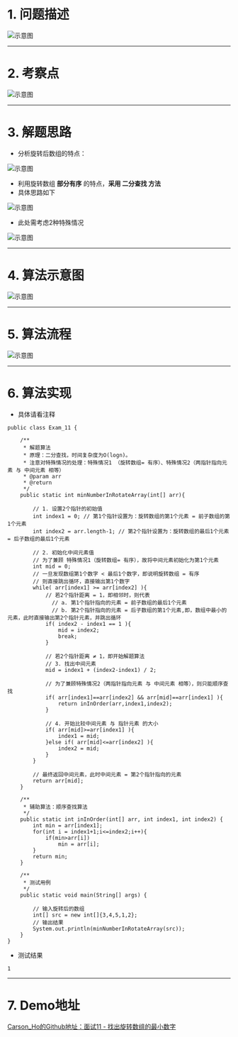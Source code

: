 

# 1. 问题描述
![示意图](http://upload-images.jianshu.io/upload_images/944365-aa5f144c95840d33.png?imageMogr2/auto-orient/strip%7CimageView2/2/w/1240)

***

# 2. 考察点
![示意图](http://upload-images.jianshu.io/upload_images/944365-3facc27303f8eed4.png?imageMogr2/auto-orient/strip%7CimageView2/2/w/1240)

***


# 3. 解题思路
- 分析旋转后数组的特点：

![示意图](http://upload-images.jianshu.io/upload_images/944365-29fb91fb4a08ab8f.png?imageMogr2/auto-orient/strip%7CimageView2/2/w/1240)


- 利用旋转数组 **部分有序** 的特点，**采用 二分查找 方法**
- 具体思路如下

![示意图](http://upload-images.jianshu.io/upload_images/944365-45cc990d9625c592.png?imageMogr2/auto-orient/strip%7CimageView2/2/w/1240)


- 此处需考虑2种特殊情况

![示意图](http://upload-images.jianshu.io/upload_images/944365-363444742cc2e8ed.png?imageMogr2/auto-orient/strip%7CimageView2/2/w/1240)


***
# 4. 算法示意图
![示意图](http://upload-images.jianshu.io/upload_images/944365-01b8ab9875a4bf3f.png?imageMogr2/auto-orient/strip%7CimageView2/2/w/1240)



***
# 5. 算法流程
![示意图](http://upload-images.jianshu.io/upload_images/944365-9b402ece81374684.png?imageMogr2/auto-orient/strip%7CimageView2/2/w/1240)

***

# 6. 算法实现
- 具体请看注释

```
public class Exam_11 {

    /**
     * 解题算法
     * 原理：二分查找，时间复杂度为O(logn)。
     * 注意对特殊情况的处理：特殊情况1 （旋转数组= 有序）、特殊情况2（两指针指向元素 与 中间元素 相等）
     * @param arr
     * @return
     */
    public static int minNumberInRotateArray(int[] arr){

        // 1. 设置2个指针的初始值
        int index1 = 0; // 第1个指针设置为：旋转数组的第1个元素 = 前子数组的第1个元素
        int index2 = arr.length-1; // 第2个指针设置为：旋转数组的最后1个元素 = 后子数组的最后1个元素

        // 2. 初始化中间元素值
        // 为了兼顾 特殊情况1（旋转数组= 有序），故将中间元素初始化为第1个元素
        int mid = 0;
        // 一旦发现数组第1个数字 < 最后1个数字，即说明旋转数组 = 有序
        // 则直接跳出循环，直接输出第1个数字
        while( arr[index1] >= arr[index2] ){
            // 若2个指针距离 = 1，即相邻时，则代表
              // a. 第1个指针指向的元素 = 前子数组的最后1个元素
              // b. 第2个指针指向的元素 = 后子数组的第1个元素,即，数组中最小的元素，此时直接输出第2个指针元素，并跳出循环
            if( index2 - index1 == 1 ){
                mid = index2;
                break;
            }

            // 若2个指针距离 ≠ 1，即开始解题算法
            // 3. 找出中间元素
            mid = index1 + (index2-index1) / 2;

            // 为了兼顾特殊情况2（两指针指向元素 与 中间元素 相等），则只能顺序查找
            if( arr[index1]==arr[index2] && arr[mid]==arr[index1] ){
                return inInOrder(arr,index1,index2);
            }

            // 4. 开始比较中间元素 与 指针元素 的大小
            if( arr[mid]>=arr[index1] ){
                index1 = mid;
            }else if( arr[mid]<=arr[index2] ){
                index2 = mid;
            }
        }

        // 最终返回中间元素，此时中间元素 = 第2个指针指向的元素
        return arr[mid];
    }

    /**
     * 辅助算法：顺序查找算法
     */
    public static int inInOrder(int[] arr, int index1, int index2) {
        int min = arr[index1];
        for(int i = index1+1;i<=index2;i++){
            if(min>arr[i])
                min = arr[i];
        }
        return min;
    }

    /**
     * 测试用例
     */
    public static void main(String[] args) {

        // 输入旋转后的数组
        int[] src = new int[]{3,4,5,1,2};
        // 输出结果
        System.out.println(minNumberInRotateArray(src));
    }
}
```

- 测试结果

```
1
```

***
# 7. Demo地址
[Carson_Ho的Github地址：面试11 - 找出旋转数组的最小数字](https://github.com/Carson-Ho/AlgorithmLearning)